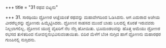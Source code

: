 +++
title = "31 ರಥವ ಬಿಟ್ಟನು"

+++
31. ಸಾರಥಿಯು ದ್ರೋಣರ ಆಜ್ಞೆಯಂತೆ ರಥವನ್ನು ಮಹಾವೇಗದಿಂದ ಓಡಿಸಿದನು.  ಆಗ ಎದುರಾದ ಅಜೇಯ ವೀರರೆಲ್ಲರನ್ನು ದ್ರೋಣರು ಹಿಮ್ಮೆಟ್ಟಿಸಿದರು.  ದ್ರೋಣನ  ಸಾಹಸದ ಮುಂದೆ ಬಾಹು ಬಲದಲ್ಲಿ ಕೊರತೆ ಇರುವವರು ನಿಲ್ಲಲಾಗಲಿಲ್ಲ. ದ್ರೋಣನ ಯುದ್ಧ ವೈಖರಿಗೆ ನೆಲ ನೆಗ್ಗಿ ಹೋಯಿತು. ಭೂಮಂಡಲವನ್ನು ಹೊತ್ತ ಆಮೆಯು ದ್ರೋಣರ ರಭಸದ ತುಳಿತದಿಂದ ನೋವನ್ನನುಭವಿಸುವಂತಾಯಿತು. ಬಿದಿರ ಮೆಳೆಗೆ ಬೆಂಕಿ ನುಗ್ಗಿದ  ಹಾಗೆ ದ್ರೋಣನು  ಮಹಾರಥರ ಗುಂಪಿನಲ್ಲಿ ನುಗ್ಗಿದನು.